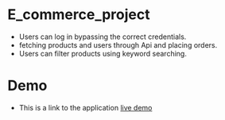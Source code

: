 # E_commerce_project
- Users can log in bypassing the correct credentials.
- fetching products and users through Api and placing orders.
- Users can filter products using keyword searching.

# Demo
  - This is a link to the application [live demo](https://meri-dukkan.netlify.app/)


